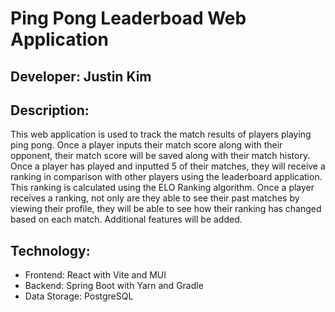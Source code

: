 # Ping Pong Leaderboad Web Application
## Developer: Justin Kim

## Description:
This web application is used to track the match results of players playing ping pong. Once a player inputs their match score along with their opponent, their match score will be saved along with their match history. Once a player has played and inputted 5 of their matches, they will receive a ranking in comparison with other players using the leaderboard application. This ranking is calculated using the ELO Ranking algorithm. Once a player receives a ranking, not only are they able to see their past matches by viewing their profile, they will be able to see how their ranking has changed based on each match. Additional features will be added.

## Technology:
- Frontend: React with Vite and MUI
- Backend: Spring Boot with Yarn and Gradle
- Data Storage: PostgreSQL
